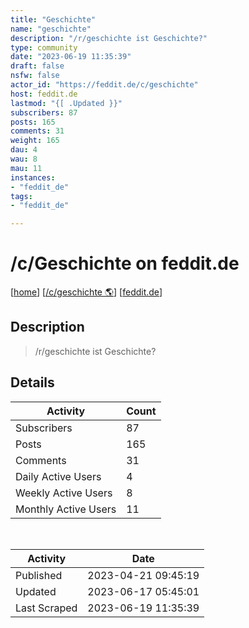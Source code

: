 ```yaml
---
title: "Geschichte" 
name: "geschichte"
description: "/r/geschichte ist Geschichte?"
type: community
date: "2023-06-19 11:35:39"
draft: false
nsfw: false
actor_id: "https://feddit.de/c/geschichte"
host: feddit.de
lastmod: "{[ .Updated }}"
subscribers: 87
posts: 165
comments: 31
weight: 165
dau: 4
wau: 8
mau: 11
instances:
- "feddit_de"
tags: 
- "feddit_de"

---
```


# /c/Geschichte on feddit.de

[[home](/)]
[[/c/geschichte 🌎](https://feddit.de/c/geschichte)]
[[feddit.de](/instances/feddit_de)]


## Description 

<blockquote class="description">
/r/geschichte ist Geschichte?
</blockquote>


## Details

| Activity | Count  |
|----------------------|---|
| Subscribers          | 87 |
| Posts                | 165  |
| Comments             | 31  |
| Daily Active Users   | 4  |
| Weekly Active Users  | 8  |
| Monthly Active Users | 11  |

<br>

| Activity | Date |
|----------------------|---|
| Published            | 2023-04-21 09:45:19 |
| Updated              | 2023-06-17 05:45:01 |
| Last Scraped         | 2023-06-19 11:35:39 |
